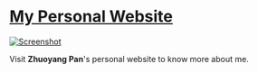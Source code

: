 # [My Personal Website](https://panzhy.com)

[![Screenshot](./preview.png)](https://wowchemy.com/hugo-themes/)

Visit **Zhuoyang Pan**'s personal website to know more about me.
